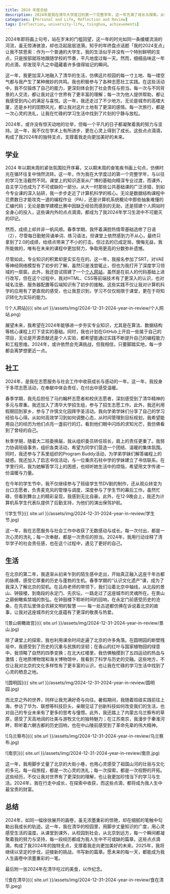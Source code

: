 ```yaml
---
title: 2024 年度总结
description: 2024年是我在清华大学度过的第一个完整学年，这一年充满了成长与探索。从学术上的深入钻研到志愿服务的积极参与，从北京的文化遗产探索到全国各地的旅行，我在平凡的日子里找到了属于自己的支点。
categories: [Personal and Life, Reflection and Review]
tags: [reflection, university-life, tsinghua, achievements]
---
```


2024年即将画上句号，站在岁末的门槛回望，这一年的时光如同一条缓缓流淌的河流，虽无惊涛骇浪，却也泛起层层涟漪。知乎的年终盘点话题「我的2024支点」让我不禁思索：作为一个普通的大学生，我的生活似乎并没有一个特别鲜明的支点，只是按部就班地跟随学校的节奏，平凡地度过每一天。然而，细细品味这一年的点滴，却发现平凡之中蕴藏着许多值得铭记的瞬间。

这一年，我更加深入地融入了清华的生活，仿佛这片校园的每一寸土地、每一缕空气都与我产生了某种微妙的共鸣。我也积极参与了各种志愿社工实践。在这些活动中，我不仅锻炼了自己的能力，更深刻体会到了社会责任与担当。每一次与不同背景的人交流，都让我对这个世界有了更丰富的理解；每一次为他人提供帮助，都让我感受到内心的满足与喜悦。这一年，我还走过了不少地方。无论是城市的高楼大厦，还是乡村的田野风光，都让我对这片土地有了更深的感情。每一次旅行，都是一次心灵的洗礼，让我在忙碌的学习生活中找到了片刻的宁静与放松。

2024年，或许没有惊天动地的壮举，但每一个平凡的日子都凝聚着我的努力与坚持。这一年，我不仅在学术上有所进步，更在心灵上得到了成长。这些点点滴滴，构成了我2024年的独特支点，支撑着我走向更加美好的未来。

## 学业

2024 年以期末周的紧张氛围拉开序幕，又以期末周的奋笔疾书画上句点，仿佛时光在循环往复中悄然流转。这一年，作为我在大学度过的第一个完整学年，与以往的学习生活截然不同。课堂上的知识逐渐从广博的基础向精深专业过渡，而课外，自主学习也成为了不可或缺的一部分。从大一时那些公共基础课的广泛涉猎，到如今专业课的深入钻研，我一步步走近了计算机科学的核心。无论是数据结构课程中花费数日才能攻克一道的编程作业（PA），还是计算机系统概论中那些抽象难懂的汇编代码；无论是数学建模比赛中因缺乏经验而感到的无助，还是搭建个人网站时全身心的投入，这些课内外的点点滴滴，都成为了我2024年学习生涯中不可磨灭的印记。

然而，成绩上却并非一帆风顺。春季学期，我怀着满腔热情零基础选修了日语（2），尽管每日勤勉背诵单词、练习语法，但课堂上依然感到力不从心，最终只拿到了2.0的成绩，给绩点带来了不小的打击。但过去的已成定局，懊悔无益，我所能做的，唯有在未来的课程中更加努力，争取用更高的分数弥补遗憾。

尽管如此，专业知识的积累却是实实在在的。这一年，我报名参加了SRT，对VAE等神经网络模型有了初步的了解，虽然只是浅尝辄止，但也为我打开了深度学习领域的一扇窗。此外，我还尝试搭建了一个[个人网站](https://houlinzhi.com)，虽然是在前人的代码基础上进行改写，但在这个过程中，我对HTML、CSS等前端技术有了更深入的认识，也对域名注册、服务器配置等后端知识有了初步的接触。这些实践不仅让我对计算机科学的应用有了更直观的感受，也让我意识到，学习不仅仅局限于课堂，更在于将知识转化为实际的能力。

![个人网站]({{ site.url }}/assets/img/2024-12-31-2024-year-in-review/个人网站.png)

展望未来，我希望在2024年能够进一步夯实专业知识，尤其是在算法、数据结构等核心课程上打下坚实的基础。同时，我也计划在GitHub上开启一些属于自己的项目，无论是开源贡献还是个人实验，都希望能通过实践不断提升自己的编程能力和工程思维。2024年，或许依然会充满挑战，但我相信，只要脚踏实地，每一步都会离梦想更近一点。

## 社工

2024年，是我在志愿服务与社会工作中收获成长与感动的一年。这一年，我投身于多项志愿活动，在奉献中体会责任，在付出中感受温暖。

春季学期，我先后担任了马约翰杯志愿者和校庆志愿者，深刻感受到了清华精神的多元与厚重。我还加入了清华大学招生组，参与了招生志愿工作。此外，我还利用假期回到家乡，参与了许慎文化园拜字圣活动。我向学弟学妹们分享了自己的学习经验与心得。从如何高效学习到如何调整心态，从时间管理到目标规划，我希望能用自己的经历为他们点亮一盏前行的灯。看到他们眼中闪烁的求知光芒，我仿佛看到了曾经的自己。

秋季学期，随着大二班委换届，我从组织委员转任班长，肩上的责任更重了。我努力协调班级事务，组织各类活动，希望为同学们营造一个团结、温暖的集体氛围。同时，我还参与了系里组织的Program Buddy活动，为学弟学妹们解答编程上的疑惑。我还加入了启志书信活动，与一位重庆石柱中学的学妹建立了书信联系。在字里行间，我为她解答学习上的困惑，也倾听她生活中的烦恼，希望用文字传递一份温暖与力量。

在今年的学生节中，我不仅继续参与了班级学生节DV剧的制作，还从观众转变为台口志愿者，负责麦克风的管理与调度，深度参与了学生节的幕后工作。虽然忙碌，但看到舞台上的精彩呈现，我感到无比自豪。此外，在12·9晚会上，我还为计算机系学生代表队提供了后勤支持，为他们的演出保驾护航。

![学生节]({{ site.url }}/assets/img/2024-12-31-2024-year-in-review/学生节.jpg)

这一年，我在志愿服务与社会工作中收获了无数感动与成长。每一次付出，都是一次心灵的洗礼；每一次奉献，都是一次责任的担当。2024年，我用行动诠释了清华学子的社会责任感，也在这个过程中，遇见了更好的自己。

## 生活

在北京的第二年，我逐渐从初来乍到的陌生感中走出，开始真正融入这座千年古都的脉搏，感受它厚重的历史与蓬勃的生机。春季学期的“认识文化遗产”课，成为了我深入了解北京的契机。在吕舟老师的带领下，我们沿着北京中轴线，从北段的景山、钟鼓楼，到南段的永定门、先农坛，一路走过了这座城市的灵魂所在。在景山之巅俯瞰紫禁城的恢弘，在钟鼓楼下聆听时间的回响，在永定门前感受历史的沧桑，在先农坛里体会农耕文明的智慧 —— 每一处古迹都仿佛在诉说着北京的故事，让我对这座城市的文化底蕴有了更深的敬畏与热爱。

![景山俯瞰故宫]({{ site.url }}/assets/img/2024-12-31-2024-year-in-review/景山.jpg)

除了课堂上的探索，我也利用课余时间走遍了北京的许多角落。在圆明园的断壁残垣中，我感受到了历史的沉重与民族的坚韧；在香山的红叶与国家植物园的绿意中，我领略了自然的四季变换；在北大红楼里，我仿佛触摸到了五四运动的热血与激情；在地质博物馆和海关博物馆中，我看到了科学与历史的交融。这些地方，不仅让我对北京的文化多样性有了更丰富的认识，也让我在忙碌的学习生活中找到了心灵的栖息之地。

![圆明园]({{ site.url }}/assets/img/2024-12-31-2024-year-in-review/圆明园.jpg)

而北京之外的世界，同样让我充满好奇与向往。暑假期间，我随着班级实践前往上海，参访了华为、联想等科技巨头，亲眼见证了创新科技如何改变我们的生活，也对自己的专业未来有了更多的思考与憧憬。此外，我还踏上了内蒙古乌兰察布的草原，感受了天高地阔的壮美与游牧文化的独特魅力；在江苏南京，我漫步于秦淮河畔，聆听着六朝古都的历史回响，也在中山陵前感受到了革命先辈的伟大精神。

![乌兰察布]({{ site.url }}/assets/img/2024-12-31-2024-year-in-review/乌兰察布.jpg)

![南京]({{ site.url }}/assets/img/2024-12-31-2024-year-in-review/南京.jpg)

这一年，我用脚步丈量了北京的大街小巷，也用心灵感受了祖国山河的壮丽与文化的多元。每一段旅程，都是一次心灵的洗礼；每一次探索，都是一次视野的开拓。这些经历，不仅让我对世界有了更深刻的理解，也让我更加珍惜当下的学习与生活。2024年，我在行走中成长，在探索中收获，而这些点滴，都将成为我人生中最宝贵的财富。

## 总结

2024年，如同一幅徐徐展开的画卷，虽无浓墨重彩的惊艳，却在细腻的笔触中勾勒出我成长的轨迹。这一年，我在清华的校园里，用脚步丈量知识的广度，用心灵感受生活的温度。从课堂到课外，从校园到社会，从北京到远方，每一个瞬间都凝聚着我的努力与坚持，每一段经历都成为我人生中不可或缺的篇章。这些点点滴滴，构成了我2024年的独特支点，支撑着我走向更加美好的未来。2025年，我将继续以坚定的步伐，迎接新的挑战，书写新的篇章。愿未来的每一天，都能成为我人生画卷中浓墨重彩的一笔。

最后附一张2024年在清华吃过的美食，以作纪念。

![食在清华]({{ site.url }}/assets/img/2024-12-31-2024-year-in-review/食在清华.jpeg)
